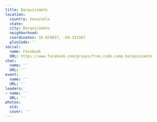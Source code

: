 ```yaml
---
title: Barquisimeto
location:
  country: Venezuela
  state: 
  city: Barquisimeto
  neighborhood: 
  coordinates: 10.074037, -69.321567
  plusCode: ''
social:
  name: Facebook
  URL: https://www.facebook.com/groups/free.code.camp.barquisimeto
chat:
  name: ''
  URL: ''
event:
  name: ''
  URL: ''
leaders:
- name: ''
  URL: ''
photos:
  old: 
  cover: ''
---
```

